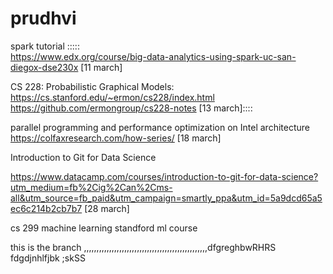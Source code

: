 # prudhvi

spark tutorial :::::                
https://www.edx.org/course/big-data-analytics-using-spark-uc-san-diegox-dse230x                             [11 march]

CS 228: Probabilistic Graphical Models:           
https://cs.stanford.edu/~ermon/cs228/index.html 
https://github.com/ermongroup/cs228-notes                                                                    [13 march]::::
                                            
parallel programming and performance optimization on Intel architecture    
https://colfaxresearch.com/how-series/                                                                       [18 march]

Introduction to Git for Data Science

https://www.datacamp.com/courses/introduction-to-git-for-data-science?utm_medium=fb%2Cig%2Can%2Cms-all&utm_source=fb_paid&utm_campaign=smartly_ppa&utm_id=5a9dcd65a5ec6c214b2cb7b7                               [28 march]


cs 299 machine learning standford ml course 


this is the branch ,,,,,,,,,,,,,,,,,,,,,,,,,,,,,,,,,,,,,,,,,,,,,,,,,dfgreghbwRHRS
fdgdjnhlfjbk ;skSS